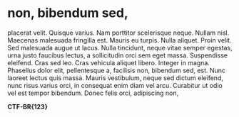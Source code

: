 # non, bibendum sed,

placerat velit. Quisque varius. Nam porttitor scelerisque neque. Nullam nisl. Maecenas malesuada fringilla est. Mauris eu turpis. Nulla aliquet. Proin velit. Sed malesuada augue ut lacus. Nulla tincidunt, neque vitae semper egestas, urna justo faucibus lectus, a sollicitudin orci sem eget massa. Suspendisse eleifend. Cras sed leo. Cras vehicula aliquet libero. Integer in magna. Phasellus dolor elit, pellentesque a, facilisis non, bibendum sed, est. Nunc laoreet lectus quis massa. Mauris vestibulum, neque sed dictum eleifend, nunc risus varius orci, in consequat enim diam vel arcu. Curabitur ut odio vel est tempor bibendum. Donec felis orci, adipiscing non,

**CTF-BR{123}**
